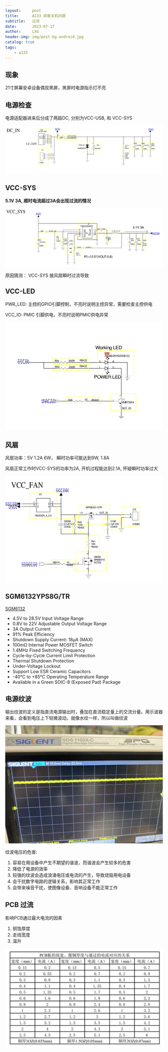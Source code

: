 ```yaml
---
layout:     post
title:      A133 异常关机问题
subtitle:   过流
date:       2023-07-17
author:     LXG
header-img: img/post-bg-android.jpg
catalog: true
tags:
    - a133
---
```


## 现象

21寸屏幕安卓设备偶现黑屏，黑屏时电源指示灯不亮

## 电源检查

电源适配器进来后分成了两路DC, 分别为VCC-USB, 和 VCC-SYS

![a133_dcdc_pvcc](/images/allwinner/a133_dcdc_pvcc.png)

## VCC-SYS

**5.1V 3A, 顺时电流超过3A会出现过流的情况**

![a133_dcdc_sys](/images/allwinner/a133_dcdc_sys.png)

原因猜测：  VCC-SYS 接风扇瞬时过流导致

## VCC-LED

PWR_LED: 主控的GPIO引脚控制，不亮时说明主控异常，需要检查主控供电

VCC_IO: PMIC 引脚供电，不亮时说明PMIC供电异常

![a133_dcdc_led](/images/allwinner/a133_dcdc_led.png)

## 风扇

风扇功率：5V 1.2A 6W， 瞬时功率可能达到9W, 1.8A

风扇正常工作时VCC-SYS的功率为2A, 开机过程能达到2.1A, 怀疑瞬时功率过大

![a133_dcdc_fan](/images/allwinner/a133_dcdc_fan.png)

## SGM6132YPS8G/TR

[SGM6132](https://cn.sg-micro.com/show-product-526.html)

* 4.5V to 28.5V Input Voltage Range
* 0.8V to 22V Adjustable Output Voltage Range
* 3A Output Current
* 91% Peak Efficiency
* Shutdown Supply Current: 18μA (MAX)
* 100mΩ Internal Power MOSFET Switch
* 1.4MHz Fixed Switching Frequency
* Cycle-by-Cycle Current Limit Protection
* Thermal Shutdown Protection
* Under-Voltage Lockout
* Support Low ESR Ceramic Capacitors
* -40℃ to +85℃ Operating Temperature Range
* Available in a Green SOIC-8 (Exposed Pad) Package

## 电源纹波

输出纹波的定义是指直流电源输出时，叠加在直流稳定量上的交流分量。用示波器来看，会看到电压上下轻微波动，就像水纹一样，所以叫做纹波

![a133_dc_vccsys](/images/allwinner/a133_dc_vccsys.jpg)

纹波电压的危害:

1. 容易在用设备中产生不期望的谐波，而谐波会产生较多的危害
2. 降低了电源的效率
3. 较强的纹波会造成浪涌电压或电流的产生，导致烧毁用电设备
4. 会干扰数字电路的逻辑关系，影响其正常工作
5. 会带来噪音干扰，使图像设备、音响设备不能正常工作

## PCB 过流

影响PCB通过最大电流的因素

1. 铜箔厚度
2. 走线宽度
3. 温升

![pcb_electricity](/images/hardware/pcb_electricity.png)







































